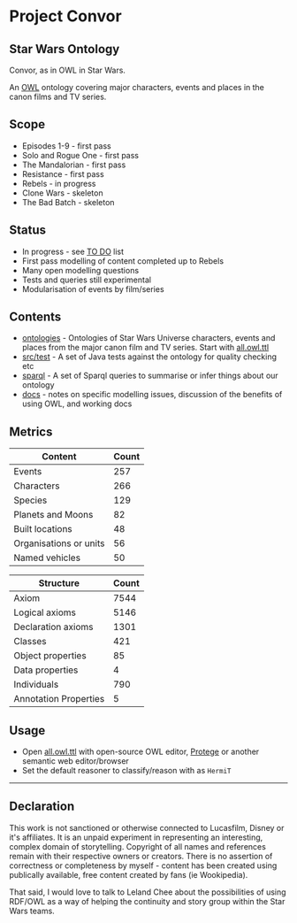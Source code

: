 # Project Convor
## Star Wars Ontology

Convor, as in OWL in Star Wars.

An [OWL](https://www.w3.org/OWL/) ontology covering major characters, events and places in the canon films and TV series.

## Scope

* Episodes 1-9 - first pass
* Solo and Rogue One - first pass
* The Mandalorian - first pass
* Resistance - first pass
* Rebels - in progress
* Clone Wars - skeleton
* The Bad Batch - skeleton

## Status

* In progress - see [TO DO](docs/todo.md) list
* First pass modelling of content completed up to Rebels
* Many open modelling questions
* Tests and queries still experimental
* Modularisation of events by film/series

## Contents

* [ontologies](ontologies/) - Ontologies of Star Wars Universe characters, events and places from the major canon film and TV series. Start with [all.owl.ttl](ontologies/all.owl.ttl)
* [src/test](src/test/) - A set of Java tests against the ontology for quality checking etc
* [sparql](sparql/) - A set of Sparql queries to summarise or infer things about our ontology
* [docs](docs/) - notes on specific modelling issues, discussion of the benefits of using OWL, and working docs


## Metrics

|Content |Count |
--- | ---
|Events                 |257
|Characters             |266
|Species                |129
|Planets and Moons      |82
|Built locations        |48
|Organisations or units |56
|Named vehicles         |50

|Structure |Count |
--- | ---
|Axiom                  |7544
|Logical axioms         |5146
|Declaration axioms	    |1301
|Classes	            |421
|Object properties	    |85
|Data properties    	|4
|Individuals	        |790
|Annotation Properties	|5


## Usage

* Open [all.owl.ttl](ontologies/all.owl.ttl) with open-source OWL editor, [Protege](https://protege.stanford.edu/) or another semantic
  web editor/browser
* Set the default reasoner to classify/reason with as `HermiT`

---

## Declaration

This work is not sanctioned or otherwise connected to Lucasfilm, Disney or it's affiliates.
It is an unpaid experiment in representing an interesting, complex domain of storytelling.
Copyright of all names and references remain with their respective owners or creators.
There is no assertion of correctness or completeness by myself - content has been
created using publically available, free content created by fans (ie Wookipedia).

That said, I would love to talk to Leland Chee about the possibilities of using RDF/OWL
as a way of helping the continuity and story group within the Star Wars teams.

